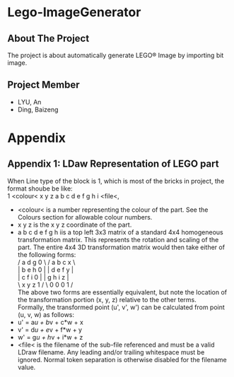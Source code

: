# Lego-ImageGenerator
## About The Project
The project is about automatically generate LEGO® Image by importing bit image.

## Project Member
- LYU, An
- Ding, Baizeng

# Appendix
## Appendix 1: LDaw Representation of LEGO part
When Line type of the block is 1, which is most of the bricks in project, the format shoube be like:  
1 &lt;colour&lt; x y z a b c d e f g h i &lt;file&lt;,  
- &lt;colour&lt; is a number representing the colour of the part. See the Colours section for allowable colour numbers.
- x y z is the x y z coordinate of the part.
- a b c d e f g h iis a top left 3x3 matrix of a standard 4x4 homogeneous transformation matrix. This represents the rotation and scaling of the part. The entire 4x4 3D transformation matrix would then take either of the following forms:  
  / a d g 0 \     / a b c x \  
  | b e h 0 |     | d e f y |  
  | c f i 0 |     | g h i z |  
  \ x y z 1 /     \ 0 0 0 1 /  
The above two forms are essentially equivalent, but note the location of the transformation portion (x, y, z) relative to the other terms.  
Formally, the transformed point (u', v', w') can be calculated from point (u, v, w) as follows:  
- u' = a*u + b*v + c*w + x  
- v' = d*u + e*v + f*w + y  
- w' = g*u + h*v + i*w + z  
- &lt;file&lt; is the filename of the sub-file referenced and must be a valid LDraw filename. Any leading and/or trailing whitespace must be ignored. Normal token separation is otherwise disabled for the filename value.  
